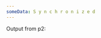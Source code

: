 ```yaml
---
someData: S y n c h r o n i z e d
---
```


Output from p2:

<blockquote>
<!--{{p2output}}-->
</blockquote>